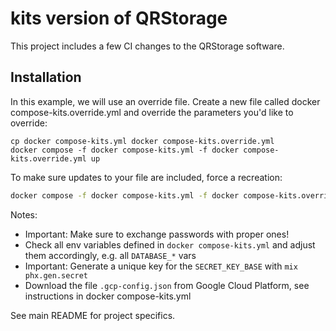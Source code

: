 # kits version of QRStorage

This project includes a few CI changes to the QRStorage software.

## Installation

In this example, we will use an override file. Create a new file called docker compose-kits.override.yml and override the parameters you'd like to override:

```
cp docker compose-kits.yml docker compose-kits.override.yml
docker compose -f docker compose-kits.yml -f docker compose-kits.override.yml up
```

To make sure updates to your file are included, force a recreation:

```sh
docker compose -f docker compose-kits.yml -f docker compose-kits.override.yml up --build --force-recreate
```

Notes:
- Important: Make sure to exchange passwords with proper ones!
- Check all env variables defined in `docker compose-kits.yml` and adjust them accordingly, e.g. all `DATABASE_*` vars
- Important: Generate a unique key for the `SECRET_KEY_BASE` with `mix phx.gen.secret`
- Download the file `.gcp-config.json` from Google Cloud Platform, see instructions in docker compose-kits.yml

See main README for project specifics.